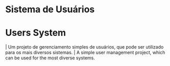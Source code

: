 # Sistema de Usuários #
# Users System #

| Um projeto de gerenciamento simples de usuários,  que pode ser utilizado para os mais diversos sistemas.
| A simple user management project, which can be used for the most diverse systems.
